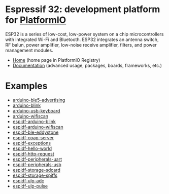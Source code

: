 
# Espressif 32: development platform for [PlatformIO](https://platformio.org)

ESP32 is a series of low-cost, low-power system on a chip microcontrollers with integrated Wi-Fi and Bluetooth. ESP32 integrates an antenna switch, RF balun, power amplifier, low-noise receive amplifier, filters, and power management modules.

* [Home](https://platformio.org/platforms/espressif32) (home page in PlatformIO Registry)
* [Documentation](https://docs.platformio.org/page/platforms/espressif32.html) (advanced usage, packages, boards, frameworks, etc.)

# Examples

* [arduino-ble5-advertising](https://github.com/platformio/platform-espressif32/tree/master/examples/arduino-ble5-advertising)
* [arduino-blink](https://github.com/platformio/platform-espressif32/tree/master/examples/arduino-blink)
* [arduino-usb-keyboard](https://github.com/platformio/platform-espressif32/tree/master/examples/arduino-usb-keyboard)
* [arduino-wifiscan](https://github.com/platformio/platform-espressif32/tree/master/examples/arduino-wifiscan)
* [espidf-arduino-blink](https://github.com/platformio/platform-espressif32/tree/master/examples/espidf-arduino-blink)
* [espidf-arduino-wifiscan](https://github.com/platformio/platform-espressif32/tree/master/examples/espidf-arduino-wifiscan)
* [espidf-ble-eddystone](https://github.com/platformio/platform-espressif32/tree/master/examples/espidf-ble-eddystone)
* [espidf-coap-server](https://github.com/platformio/platform-espressif32/tree/master/examples/espidf-coap-server)
* [espidf-exceptions](https://github.com/platformio/platform-espressif32/tree/master/examples/espidf-exceptions)
* [espidf-hello-world](https://github.com/platformio/platform-espressif32/tree/master/examples/espidf-hello-world)
* [espidf-http-request](https://github.com/platformio/platform-espressif32/tree/master/examples/espidf-http-request)
* [espidf-peripherals-uart](https://github.com/platformio/platform-espressif32/tree/master/examples/espidf-peripherals-uart)
* [espidf-peripherals-usb](https://github.com/platformio/platform-espressif32/tree/master/examples/espidf-peripherals-usb)
* [espidf-storage-sdcard](https://github.com/platformio/platform-espressif32/tree/master/examples/espidf-storage-sdcard)
* [espidf-storage-spiffs](https://github.com/platformio/platform-espressif32/tree/master/examples/espidf-storage-spiffs)
* [espidf-ulp-adc](https://github.com/platformio/platform-espressif32/tree/master/examples/espidf-ulp-adc)
* [espidf-ulp-pulse](https://github.com/platformio/platform-espressif32/tree/master/examples/espidf-ulp-pulse)
